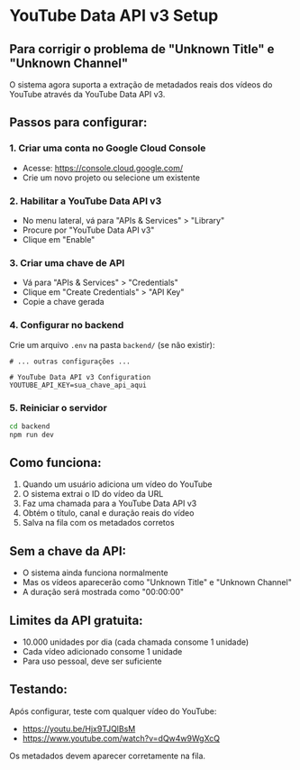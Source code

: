 # YouTube Data API v3 Setup

## Para corrigir o problema de "Unknown Title" e "Unknown Channel"

O sistema agora suporta a extração de metadados reais dos vídeos do YouTube através da YouTube Data API v3.

## Passos para configurar:

### 1. Criar uma conta no Google Cloud Console
- Acesse: https://console.cloud.google.com/
- Crie um novo projeto ou selecione um existente

### 2. Habilitar a YouTube Data API v3
- No menu lateral, vá para "APIs & Services" > "Library"
- Procure por "YouTube Data API v3"
- Clique em "Enable"

### 3. Criar uma chave de API
- Vá para "APIs & Services" > "Credentials"
- Clique em "Create Credentials" > "API Key"
- Copie a chave gerada

### 4. Configurar no backend
Crie um arquivo `.env` na pasta `backend/` (se não existir):

```env
# ... outras configurações ...

# YouTube Data API v3 Configuration
YOUTUBE_API_KEY=sua_chave_api_aqui
```

### 5. Reiniciar o servidor
```bash
cd backend
npm run dev
```

## Como funciona:

1. Quando um usuário adiciona um vídeo do YouTube
2. O sistema extrai o ID do vídeo da URL
3. Faz uma chamada para a YouTube Data API v3
4. Obtém o título, canal e duração reais do vídeo
5. Salva na fila com os metadados corretos

## Sem a chave da API:

- O sistema ainda funciona normalmente
- Mas os vídeos aparecerão como "Unknown Title" e "Unknown Channel"
- A duração será mostrada como "00:00:00"

## Limites da API gratuita:

- 10.000 unidades por dia (cada chamada consome 1 unidade)
- Cada vídeo adicionado consome 1 unidade
- Para uso pessoal, deve ser suficiente

## Testando:

Após configurar, teste com qualquer vídeo do YouTube:
- https://youtu.be/Hjx9TJQlBsM
- https://www.youtube.com/watch?v=dQw4w9WgXcQ

Os metadados devem aparecer corretamente na fila.
